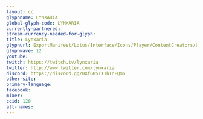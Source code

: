 ```yaml
---
layout: cc
glyphname: LYNXARIA
global-glyph-code: LYNXARIA
currently-partnered:
stream-currency-needed-for-glyph:
title: Lynxaria
glyphurl: ExportManifest/Lotus/Interface/Icons/Player/ContentCreators/Lynxaria.png
glyphwave: 12
youtube:
twitch: https://twitch.tv/lynxaria
twitter: http://www.twitter.com/lynxaria
discord: https://discord.gg/0XfGHST11hTnFQmo
other-site:
primary-language:
facebook:
mixer:
ccid: 120
alt-names:
---
```

